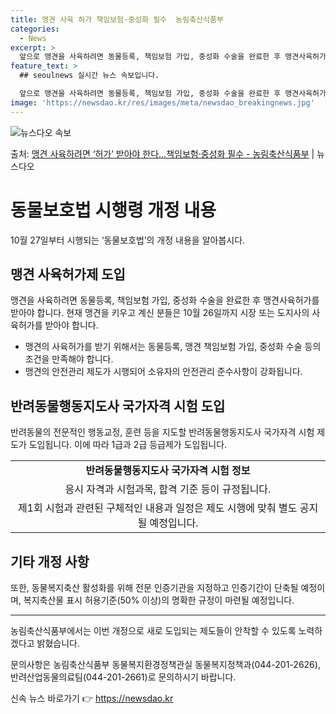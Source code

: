```yaml
---
title: 맹견 사육 허가 책임보험·중성화 필수  농림축산식품부
categories:
  - News
excerpt: >
  앞으로 맹견을 사육하려면 동물등록, 책임보험 가입, 중성화 수술을 완료한 후 맹견사육허가를 신청해야 한다. …
feature_text: >
  ## seoulnews 실시간 뉴스 속보입니다.

  앞으로 맹견을 사육하려면 동물등록, 책임보험 가입, 중성화 수술을 완료한 후 맹견사육허가를 신청해야 한다. …
image: 'https://newsdao.kr/res/images/meta/newsdao_breakingnews.jpg'
---
```


![뉴스다오 속보](https://newsdao.kr/res/images/meta/newsdao_breakingnews.jpg)

<p>출처: <a href="https://newsdao.kr/3677" rel="dofollow">맹견 사육하려면 ‘허가’ 받아야 한다…책임보험·중성화 필수 - 농림축산식품부</a> | 뉴스다오</p>

<h1 data-ke-size="size26">동물보호법 시행령 개정 내용</h1>
<p data-ke-size="size16">10월 27일부터 시행되는 ‘동물보호법’의 개정 내용을 알아봅시다.</p>
<h2 data-ke-size="size24">맹견 사육허가제 도입</h2>
<p data-ke-size="size16">맹견을 사육하려면 동물등록, 책임보험 가입, 중성화 수술을 완료한 후 맹견사육허가를 받아야 합니다. 현재 맹견을 키우고 계신 분들은 10월 26일까지 시장 또는 도지사의 사육허가를 받아야 합니다.</p>
<ul>
  <li>맹견의 사육허가를 받기 위해서는 동물등록, 맹견 책임보험 가입, 중성화 수술 등의 조건을 만족해야 합니다.</li>
  <li>맹견의 안전관리 제도가 시행되어 소유자의 안전관리 준수사항이 강화됩니다.</li>
</ul>
<h2 data-ke-size="size24">반려동물행동지도사 국가자격 시험 도입</h2>
<p data-ke-size="size16">반려동물의 전문적인 행동교정, 훈련 등을 지도할 반려동물행동지도사 국가자격 시험 제도가 도입됩니다. 이에 따라 1급과 2급 등급제가 도입됩니다.</p>
<table>
  <tr>
    <td style="text-align: center; height: 17px;"><b>반려동물행동지도사 국가자격 시험 정보</b></td>
  </tr>
  <tr>
    <td style="text-align: center; height: 17px;">응시 자격과 시험과목, 합격 기준 등이 규정됩니다.</td>
  </tr>
  <tr>
    <td style="text-align: center; height: 17px;">제1회 시험과 관련된 구체적인 내용과 일정은 제도 시행에 맞춰 별도 공지될 예정입니다.</td>
  </tr>
</table>
<h2 data-ke-size="size24">기타 개정 사항</h2>
<p data-ke-size="size16">또한, 동물복지축산 활성화를 위해 전문 인증기관을 지정하고 인증기간이 단축될 예정이며, 복지축산물 표시 허용기준(50% 이상)의 명확한 규정이 마련될 예정입니다.</p>
<hr>
<p data-ke-size="size16">농림축산식품부에서는 이번 개정으로 새로 도입되는 제도들이 안착할 수 있도록 노력하겠다고 밝혔습니다.</p>
<p data-ke-size="size16">문의사항은 농림축산식품부 동물복지환경정책관실 동물복지정책과(044-201-2626), 반려산업동물의료팀(044-201-2661)로 문의하시기 바랍니다.</p>
<p data-ke-size="size16"></p> 

신속 뉴스 바로가기 👉 <a href="https://newsdao.kr" rel="dofollow">https://newsdao.kr</a>


